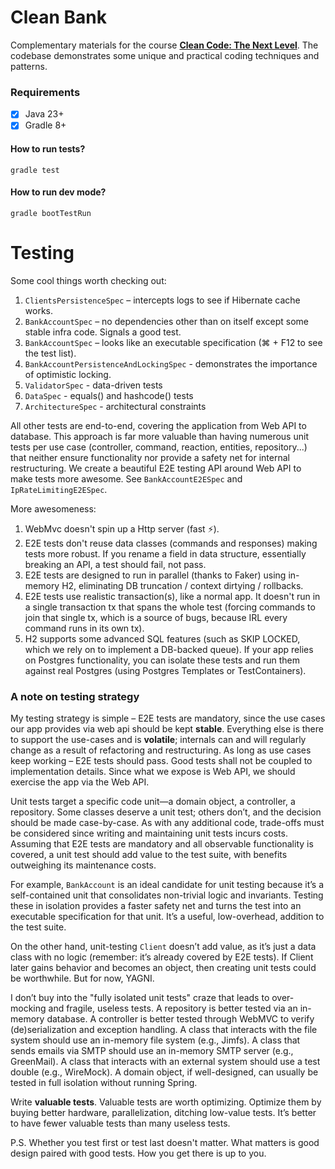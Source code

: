 # Clean Bank

Complementary materials for the course **[Clean Code: The Next Level](https://cleancode.training)**. The codebase
demonstrates some unique and practical coding techniques and patterns.

### Requirements

- [x] Java 23+
- [x] Gradle 8+

#### How to run tests?

```
gradle test
```

#### How to run dev mode?

```
gradle bootTestRun
```

# Testing

Some cool things worth checking out:
1. `ClientsPersistenceSpec` – intercepts logs to see if Hibernate cache works.
1. `BankAccountSpec` – no dependencies other than on itself except some stable infra code. Signals a good test.
1. `BankAccountSpec` – looks like an executable specification (⌘ + F12 to see the test list).
1. `BankAccountPersistenceAndLockingSpec` - demonstrates the importance of optimistic locking.
1. `ValidatorSpec` - data-driven tests
1. `DataSpec` - equals() and hashcode() tests
1. `ArchitectureSpec` - architectural constraints


All other tests are end-to-end, covering the application from Web API to database. This approach is far more valuable than having numerous unit tests per use case (controller, command, reaction, entities, repository...) that neither ensure functionality nor provide a safety net for internal restructuring. We create a beautiful E2E testing API around Web API to make tests more awesome.
See `BankAccountE2ESpec` and `IpRateLimitingE2ESpec`.

More awesomeness:
1. WebMvc doesn't spin up a Http server (fast ⚡).
1. E2E tests don't reuse data classes (commands and responses) making tests more robust. If you rename a field in data structure, essentially breaking an API, a test should fail, not pass.
1. E2E tests are designed to run in parallel (thanks to Faker) using in-memory H2, eliminating DB truncation / context dirtying / rollbacks.
1. E2E tests use realistic transaction(s), like a normal app. It doesn't run in a single transaction tx that spans the whole test (forcing commands to join that single tx, which is a source of bugs, because IRL every command runs in its own tx).
1. H2 supports some advanced SQL features (such as SKIP LOCKED, which we rely on to implement a DB-backed queue). If your app relies on Postgres functionality, you can isolate these tests and run them against real Postgres (using Postgres Templates or TestContainers).

### A note on testing strategy
My testing strategy is simple – E2E tests are mandatory, since the use cases our app provides via web api should be kept **stable**. Everything else is there to support the use-cases and is **volatile**; internals can and will regularly change as a result of refactoring and restructuring. As long as use cases keep working – E2E tests should pass. Good tests shall not be coupled to implementation details. Since what we expose is Web API, we should exercise the app via the Web API.

Unit tests target a specific code unit—a domain object, a controller, a repository. Some classes deserve a unit test; others don’t, and the decision should be made case-by-case. As with any additional code, trade-offs must be considered since writing and maintaining unit tests incurs costs. Assuming that E2E tests are mandatory and all observable functionality is covered, a unit test should add value to the test suite, with benefits outweighing its maintenance costs.

For example, `BankAccount` is an ideal candidate for unit testing because it’s a self-contained unit that consolidates non-trivial logic and invariants. Testing these in isolation provides a faster safety net and turns the test into an executable specification for that unit. It’s a useful, low-overhead, addition to the test suite.

On the other hand, unit-testing `Client` doesn’t add value, as it’s just a data class with no logic (remember: it’s already covered by E2E tests). If Client later gains behavior and becomes an object, then creating unit tests could be worthwhile. But for now, YAGNI.

I don’t buy into the "fully isolated unit tests" craze that leads to over-mocking and fragile, useless tests. A repository is better tested via an in-memory database. A controller is better tested through WebMVC to verify (de)serialization and exception handling. A class that interacts with the file system should use an in-memory file system (e.g., Jimfs). A class that sends emails via SMTP should use an in-memory SMTP server (e.g., GreenMail). A class that interacts with an external system should use a test double (e.g., WireMock). A domain object, if well-designed, can usually be tested in full isolation without running Spring.

Write **valuable tests**. Valuable tests are worth optimizing. Optimize them by buying better hardware, parallelization, ditching low-value tests. It’s better to have fewer valuable tests than many useless tests.

P.S. Whether you test first or test last doesn't matter. What matters is good design paired with good tests. How you get there is up to you.
